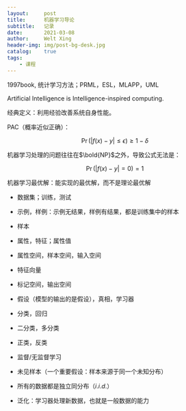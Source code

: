 ```yaml
---
layout:     post
title:      机器学习导论
subtitle:   记录
date:       2021-03-08
author:     Welt Xing
header-img: img/post-bg-desk.jpg
catalog:    true
tags:
    - 课程
---
```


1997book, 统计学习方法；PRML，ESL，MLAPP，UML

Artificial Intelligence is Intelligence-inspired computing.

经典定义：利用经验改善系统自身性能。

PAC（概率近似正确）：

$$
\Pr(|f({x})-y|\le\epsilon)\ge1-\delta
$$

机器学习处理的问题往往在$\bold{NP}$之外，导致公式无法是：

$$
\Pr(|f({x})-y|=0)=1
$$

机器学习最优解：能实现的最优解，而不是理论最优解

- 数据集；训练，测试

- 示例，样例：示例无结果，样例有结果，都是训练集中的样本

- 样本

- 属性，特征；属性值

- 属性空间，样本空间，输入空间

- 特征向量

- 标记空间，输出空间

- 假设（模型的输出的是假设），真相，学习器

- 分类，回归

- 二分类，多分类

- 正类，反类

- 监督/无监督学习

- 未见样本（一个重要假设：样本来源于同一个未知分布）

- 所有的数据都是独立同分布（$i.i.d.$）

- 泛化：学习器处理新数据，也就是一般数据的能力
